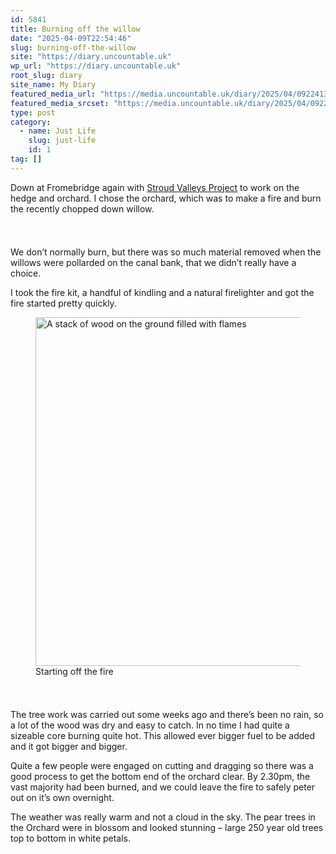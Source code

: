 ```yaml
---
id: 5841
title: Burning off the willow
date: "2025-04-09T22:54:46"
slug: burning-off-the-willow
site: "https://diary.uncountable.uk"
wp_url: "https://diary.uncountable.uk"
root_slug: diary
site_name: My Diary
featured_media_url: "https://media.uncountable.uk/diary/2025/04/09224139/IMG20250409141541.webp"
featured_media_srcset: "https://media.uncountable.uk/diary/2025/04/09224139/IMG20250409141541-300x181.webp 300w, https://media.uncountable.uk/diary/2025/04/09224139/IMG20250409141541-1024x618.webp 1024w, https://media.uncountable.uk/diary/2025/04/09224139/IMG20250409141541-150x150.webp 150w, https://media.uncountable.uk/diary/2025/04/09224139/IMG20250409141541-640x386.webp 640w, https://media.uncountable.uk/diary/2025/04/09224139/IMG20250409141541.webp 1708w"
type: post
category:
  - name: Just Life
    slug: just-life
    id: 1
tag: []
---
```



<p>Down at Fromebridge again with <a href="https://www.stroudvalleysproject.org/">Stroud Valleys Project</a> to work on the hedge and orchard.  I chose the orchard, which was to make a fire and burn the recently chopped down willow.</p>


<style>.kb-row-layout-id5841_91eea8-13 > .kt-row-column-wrap{align-content:start;}:where(.kb-row-layout-id5841_91eea8-13 > .kt-row-column-wrap) > .wp-block-kadence-column{justify-content:start;}.kb-row-layout-id5841_91eea8-13 > .kt-row-column-wrap{column-gap:var(--global-kb-gap-md, 2rem);row-gap:var(--global-kb-gap-md, 2rem);padding-top:var(--global-kb-spacing-sm, 1.5rem);padding-bottom:var(--global-kb-spacing-sm, 1.5rem);grid-template-columns:repeat(2, minmax(0, 1fr));}.kb-row-layout-id5841_91eea8-13 > .kt-row-layout-overlay{opacity:0.30;}@media all and (max-width: 1024px){.kb-row-layout-id5841_91eea8-13 > .kt-row-column-wrap{grid-template-columns:repeat(2, minmax(0, 1fr));}}@media all and (max-width: 767px){.kb-row-layout-id5841_91eea8-13 > .kt-row-column-wrap{grid-template-columns:minmax(0, 1fr);}.kb-row-layout-id5841_91eea8-13 > .kt-row-column-wrap > .wp-block-kadence-column:nth-of-type(1){order:2;}.kb-row-layout-id5841_91eea8-13 > .kt-row-column-wrap > .wp-block-kadence-column:nth-of-type(2){order:1;}.kb-row-layout-id5841_91eea8-13 > .kt-row-column-wrap > .wp-block-kadence-column:nth-of-type(3){order:12;}.kb-row-layout-id5841_91eea8-13 > .kt-row-column-wrap > .wp-block-kadence-column:nth-of-type(4){order:11;}.kb-row-layout-id5841_91eea8-13 > .kt-row-column-wrap > .wp-block-kadence-column:nth-of-type(5){order:22;}.kb-row-layout-id5841_91eea8-13 > .kt-row-column-wrap > .wp-block-kadence-column:nth-of-type(6){order:21;}.kb-row-layout-id5841_91eea8-13 > .kt-row-column-wrap > .wp-block-kadence-column:nth-of-type(7){order:32;}.kb-row-layout-id5841_91eea8-13 > .kt-row-column-wrap > .wp-block-kadence-column:nth-of-type(8){order:31;}}</style><div class="kb-row-layout-wrap kb-row-layout-id5841_91eea8-13 alignnone wp-block-kadence-rowlayout"><div class="kt-row-column-wrap kt-has-2-columns kt-row-layout-equal kt-tab-layout-inherit kt-mobile-layout-row kt-row-valign-top">
<style>.kadence-column5841_02b826-dd > .kt-inside-inner-col,.kadence-column5841_02b826-dd > .kt-inside-inner-col:before{border-top-left-radius:0px;border-top-right-radius:0px;border-bottom-right-radius:0px;border-bottom-left-radius:0px;}.kadence-column5841_02b826-dd > .kt-inside-inner-col{column-gap:var(--global-kb-gap-sm, 1rem);}.kadence-column5841_02b826-dd > .kt-inside-inner-col{flex-direction:column;}.kadence-column5841_02b826-dd > .kt-inside-inner-col > .aligncenter{width:100%;}.kadence-column5841_02b826-dd > .kt-inside-inner-col:before{opacity:0.3;}.kadence-column5841_02b826-dd{position:relative;}@media all and (max-width: 1024px){.kadence-column5841_02b826-dd > .kt-inside-inner-col{flex-direction:column;justify-content:center;}}@media all and (max-width: 767px){.kadence-column5841_02b826-dd > .kt-inside-inner-col{flex-direction:column;justify-content:center;}}</style>
<div class="wp-block-kadence-column kadence-column5841_02b826-dd"><div class="kt-inside-inner-col">
<p>We don&#8217;t normally burn, but there was so much material removed when the willows were pollarded on the canal bank, that we didn&#8217;t really have a choice.</p>



<p>I took the fire kit, a handful of kindling and a natural firelighter and got the fire started pretty quickly.</p>
</div></div>


<style>.kadence-column5841_6ced05-16 > .kt-inside-inner-col,.kadence-column5841_6ced05-16 > .kt-inside-inner-col:before{border-top-left-radius:0px;border-top-right-radius:0px;border-bottom-right-radius:0px;border-bottom-left-radius:0px;}.kadence-column5841_6ced05-16 > .kt-inside-inner-col{column-gap:var(--global-kb-gap-sm, 1rem);}.kadence-column5841_6ced05-16 > .kt-inside-inner-col{flex-direction:column;}.kadence-column5841_6ced05-16 > .kt-inside-inner-col > .aligncenter{width:100%;}.kadence-column5841_6ced05-16 > .kt-inside-inner-col:before{opacity:0.3;}.kadence-column5841_6ced05-16{position:relative;}@media all and (max-width: 1024px){.kadence-column5841_6ced05-16 > .kt-inside-inner-col{flex-direction:column;justify-content:center;}}@media all and (max-width: 767px){.kadence-column5841_6ced05-16 > .kt-inside-inner-col{flex-direction:column;justify-content:center;}}</style>
<div class="wp-block-kadence-column kadence-column5841_6ced05-16"><div class="kt-inside-inner-col">
<figure class="wp-block-image size-large"><img loading="lazy" decoding="async" width="1024" height="558" src="https://media.uncountable.uk/diary/2025/04/09224128/IMG20250409105004-1024x558.webp" alt="A stack of wood on the ground filled with flames" class="wp-image-5843" srcset="https://media.uncountable.uk/diary/2025/04/09224128/IMG20250409105004-1024x558.webp 1024w, https://media.uncountable.uk/diary/2025/04/09224128/IMG20250409105004-300x163.webp 300w, https://media.uncountable.uk/diary/2025/04/09224128/IMG20250409105004-640x348.webp 640w, https://media.uncountable.uk/diary/2025/04/09224128/IMG20250409105004.webp 1763w" sizes="auto, (max-width: 1024px) 100vw, 1024px" /><figcaption class="wp-element-caption">Starting off the fire</figcaption></figure>
</div></div>

</div></div>


<p>The tree work was carried out some weeks ago and there&#8217;s been no rain, so a lot of the wood was dry and easy to catch.  In no time I had quite a sizeable core burning quite hot.  This allowed ever bigger fuel to be added and it got bigger and bigger.</p>



<p>Quite a few people were engaged on cutting and dragging so there was a good process to get the bottom end of the orchard clear.  By 2.30pm, the vast majority had been burned, and we could leave the fire to safely peter out on it&#8217;s own overnight.</p>



<p>The weather was really warm and not a cloud in the sky.  The pear trees in the Orchard were in blossom and looked stunning &#8211; large 250 year old trees top to bottom in white petals.</p>
